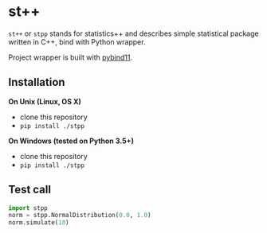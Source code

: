 st++
==============

`st++` or `stpp` stands for statistics++ and describes simple statistical package written in C++,
bind with Python wrapper.

Project wrapper is built with [pybind11](https://github.com/pybind/pybind11).


Installation
------------

**On Unix (Linux, OS X)**

 - clone this repository
 - `pip install ./stpp`

**On Windows (tested on Python 3.5+)**

 - clone this repository
 - `pip install ./stpp`


 Test call
---------

```python
import stpp
norm = stpp.NormalDistribution(0.0, 1.0)
norm.simulate(10)
```